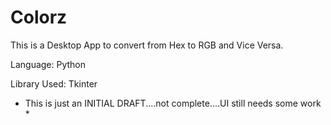 # Colorz
This is a Desktop App to convert from Hex to RGB and Vice Versa.

Language: Python

Library  Used: Tkinter

* This is just an INITIAL DRAFT....not complete....UI still needs some work *
